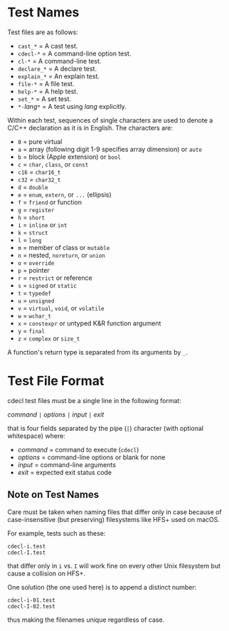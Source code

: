 Test Names
==========

Test files are as follows:

+ `cast_*`       = A cast test.
+ `cdecl-*`      = A command-line option test.
+ `cl-*`         = A command-line test.
+ `declare_*`    = A declare test.
+ `explain_*`    = An explain test.
+ `file-*`       = A file test.
+ `help-*`       = A help test.
+ `set_*`        = A set test.
+ `*-`*lang*`*` = A test using *lang* explicitly.

Within each test, sequences of single characters are used to denote a C/C++
declaration as it is in English.
The characters are:

+ `0` = pure virtual
+ `a` = array (following digit 1-9 specifies array dimension) or `auto`
+ `b` = block (Apple extension) or `bool`
+ `c` = `char`, `class`,  or `const`
+ `c16` = `char16_t`
+ `c32` = `char32_t`
+ `d` = `double`
+ `e` = `enum`, `extern`, or `...` (ellipsis)
+ `f` = `friend` or function
+ `g` = `register`
+ `h` = `short`
+ `i` = `inline` or `int`
+ `k` = `struct`
+ `l` = `long`
+ `m` = member of class or `mutable`
+ `n` = nested, `noreturn`, or `union`
+ `o` = `override`
+ `p` = pointer
+ `r` = `restrict` or reference
+ `s` = `signed` or `static`
+ `t` = `typedef`
+ `u` = `unsigned`
+ `v` = `virtual`, `void`, or `volatile`
+ `w` = `wchar_t`
+ `x` = `constexpr` or untyped K&R function argument
+ `y` = `final`
+ `z` = `complex` or `size_t`

A function's return type is separated from its arguments by `_`.

Test File Format
================

cdecl test files must be a single line in the following format:

*command* `|` *options* `|` *input* `|` *exit*

that is four fields separated by the pipe (`|`) character
(with optional whitespace)
where:

+ *command* = command to execute (`cdecl`)
+ *options* = command-line options or blank for none
+ *input*   = command-line arguments
+ *exit*    = expected exit status code

Note on Test Names
------------------

Care must be taken when naming files that differ only in case
because of case-insensitive (but preserving) filesystems like HFS+
used on macOS.

For example, tests such as these:

    cdecl-i.test
    cdecl-I.test

that differ only in `i` vs. `I` will work fine on every other Unix filesystem
but cause a collision on HFS+.

One solution (the one used here) is to append a distinct number:

    cdecl-i-01.test
    cdecl-I-02.test

thus making the filenames unique regardless of case.

